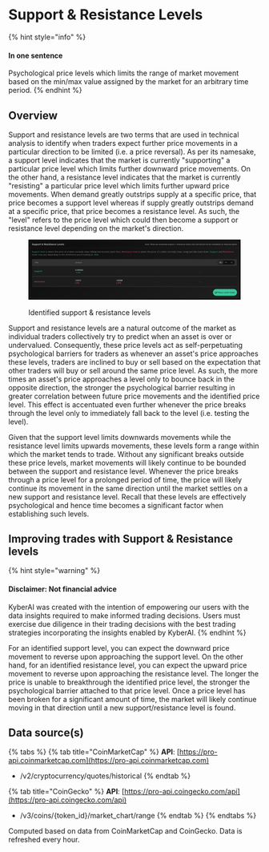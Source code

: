 # Support & Resistance Levels

{% hint style="info" %}
#### In one sentence

Psychological price levels which limits the range of market movement based on the min/max value assigned by the market for an arbitrary time period.
{% endhint %}

## Overview

Support and resistance levels are two terms that are used in technical analysis to identify when traders expect further price movements in a particular direction to be limited (i.e. a price reversal). As per its namesake, a support level indicates that the market is currently "supporting" a particular price level which limits further downward price movements. On the other hand, a resistance level indicates that the market is currently "resisting" a particular price level which limits further upward price movements. When demand greatly outstrips supply at a specific price, that price becomes a support level whereas if supply greatly outstrips demand at a specific price, that price becomes a resistance level. As such, the "level" refers to the price level which could then become a support or resistance level depending on the market's direction.

<figure><img src="../../../.gitbook/assets/image (29) (2).png" alt=""><figcaption><p>Identified support &#x26; resistance levels</p></figcaption></figure>

Support and resistance levels are a natural outcome of the market as individual traders collectively try to predict when an asset is over or undervalued. Consequently, these price levels act as self-perpetuating psychological barriers for traders as whenever an asset's price approaches these levels, traders are inclined to buy or sell based on the expectation that other traders will buy or sell around the same price level. As such, the more times an asset's price approaches a level only to bounce back in the opposite direction, the stronger the psychological barrier resulting in greater correlation between future price movements and the identified price level. This effect is accentuated even further whenever the price breaks through the level only to immediately fall back to the level (i.e. testing the level).

Given that the support level limits downwards movements while the resistance level limits upwards movements, these levels form a range within which the market tends to trade. Without any significant breaks outside these price levels, market movements will likely continue to be bounded between the support and resistance level. Whenever the price breaks through a price level for a prolonged period of time, the price will likely continue its movement in the same direction until the market settles on a new support and resistance level. Recall that these levels are effectively psychological and hence time becomes a significant factor when establishing such levels.

## Improving trades with Support & Resistance levels

{% hint style="warning" %}
#### Disclaimer: Not financial advice

KyberAI was created with the intention of empowering our users with the data insights required to make informed trading decisions. Users must exercise due diligence in their trading decisions with the best trading strategies incorporating the insights enabled by KyberAI.
{% endhint %}

For an identified support level, you can expect the downward price movement to reverse upon approaching the support level. On the other hand, for an identified resistance level, you can expect the upward price movement to reverse upon approaching the resistance level. The longer the price is unable to breakthrough the identified price level, the stronger the psychological barrier attached to that price level. Once a price level has been broken for a significant amount of time, the market will likely continue moving in that direction until a new support/resistance level is found.

## Data source(s)

{% tabs %}
{% tab title="CoinMarketCap" %}
**API**: [https://pro-api.coinmarketcap.com](https://pro-api.coinmarketcap.com)

* /v2/cryptocurrency/quotes/historical
{% endtab %}

{% tab title="CoinGecko" %}
**API**: [https://pro-api.coingecko.com/api](https://pro-api.coingecko.com/api)

* /v3/coins/{token\_id}/market\_chart/range
{% endtab %}
{% endtabs %}

Computed based on data from CoinMarketCap and CoinGecko. Data is refreshed every hour.

